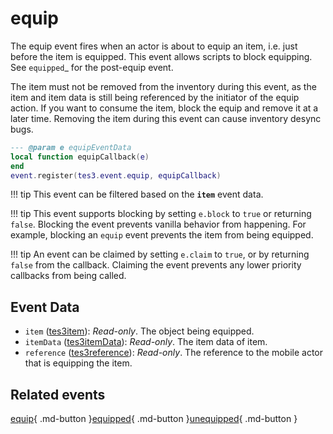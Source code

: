 # equip
<div class="search_terms" style="display: none">equip</div>

<!---
	This file is autogenerated. Do not edit this file manually. Your changes will be ignored.
	More information: https://github.com/MWSE/MWSE/tree/master/docs
-->

The equip event fires when an actor is about to equip an item, i.e. just before the item is equipped. This event allows scripts to block equipping. See `equipped`_ for the post-equip event.

The item must not be removed from the inventory during this event, as the item and item data is still being referenced by the initiator of the equip action. If you want to consume the item, block the equip and remove it at a later time. Removing the item during this event can cause inventory desync bugs.

```lua
--- @param e equipEventData
local function equipCallback(e)
end
event.register(tes3.event.equip, equipCallback)
```

!!! tip
	This event can be filtered based on the **`item`** event data.

!!! tip
	This event supports blocking by setting `e.block` to `true` or returning `false`. Blocking the event prevents vanilla behavior from happening. For example, blocking an `equip` event prevents the item from being equipped.

!!! tip
	An event can be claimed by setting `e.claim` to `true`, or by returning `false` from the callback. Claiming the event prevents any lower priority callbacks from being called.

## Event Data

* `item` ([tes3item](../types/tes3item.md)): *Read-only*. The object being equipped.
* `itemData` ([tes3itemData](../types/tes3itemData.md)): *Read-only*. The item data of item.
* `reference` ([tes3reference](../types/tes3reference.md)): *Read-only*. The reference to the mobile actor that is equipping the item.


## Related events

[equip](./equip.md){ .md-button }[equipped](./equipped.md){ .md-button }[unequipped](./unequipped.md){ .md-button }

